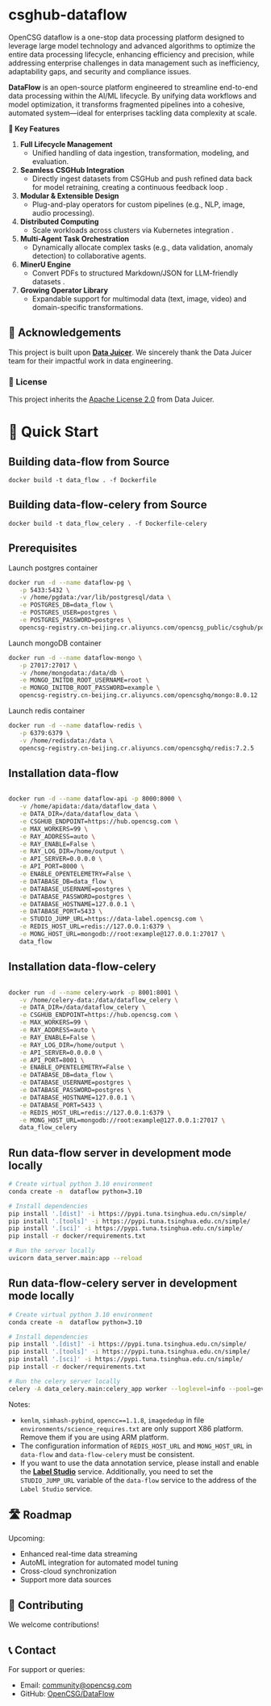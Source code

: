 # csghub-dataflow
OpenCSG dataflow is a one-stop data processing platform designed to leverage large model technology and advanced algorithms to optimize the entire data processing lifecycle, enhancing efficiency and precision, while addressing enterprise challenges in data management such as inefficiency, adaptability gaps, and security and compliance issues.

**DataFlow** is an open-source platform engineered to streamline end-to-end data processing within the AI/ML lifecycle. By unifying data workflows and model optimization, it transforms fragmented pipelines into a cohesive, automated system—ideal for enterprises tackling data complexity at scale.  

**🔑 Key Features**
1. **Full Lifecycle Management**  
   - Unified handling of data ingestion, transformation, modeling, and evaluation.  
2. **Seamless CSGHub Integration**  
   - Directly ingest datasets from CSGHub and push refined data back for model retraining, creating a continuous feedback loop .  
3. **Modular & Extensible Design**  
   - Plug-and-play operators for custom pipelines (e.g., NLP, image, audio processing).  
4. **Distributed Computing**  
   - Scale workloads across clusters via Kubernetes integration .  
5. **Multi-Agent Task Orchestration**  
   - Dynamically allocate complex tasks (e.g., data validation, anomaly detection) to collaborative agents.  
6. **MinerU Engine**  
   - Convert PDFs to structured Markdown/JSON for LLM-friendly datasets .  
7. **Growing Operator Library**  
   - Expandable support for multimodal data (text, image, video) and domain-specific transformations.  

## 🔗 Acknowledgements  

This project is built upon **[Data Juicer](https://github.com/modelscope/data-juicer)**. We sincerely thank the Data Juicer team for their impactful work in data engineering.  

### 📜 License  
This project inherits the [Apache License 2.0](LICENSE) from Data Juicer.  

# 🚀 Quick Start

## Building data-flow from Source

```
docker build -t data_flow . -f Dockerfile
```

## Building data-flow-celery from Source

```
docker build -t data_flow_celery . -f Dockerfile-celery
```

## Prerequisites

Launch postgres container

```bash
docker run -d --name dataflow-pg \
   -p 5433:5432 \
   -v /home/pgdata:/var/lib/postgresql/data \
   -e POSTGRES_DB=data_flow \
   -e POSTGRES_USER=postgres \
   -e POSTGRES_PASSWORD=postgres \
   opencsg-registry.cn-beijing.cr.aliyuncs.com/opencsg_public/csghub/postgres:15.10
```

Launch mongoDB container

```bash
docker run -d --name dataflow-mongo \
   -p 27017:27017 \
   -v /home/mongodata:/data/db \
   -e MONGO_INITDB_ROOT_USERNAME=root \
   -e MONGO_INITDB_ROOT_PASSWORD=example \
   opencsg-registry.cn-beijing.cr.aliyuncs.com/opencsghq/mongo:8.0.12
```

Launch redis container

```bash
docker run -d --name dataflow-redis \
   -p 6379:6379 \
   -v /home/redisdata:/data \
   opencsg-registry.cn-beijing.cr.aliyuncs.com/opencsghq/redis:7.2.5
```

## Installation data-flow

```bash

docker run -d --name dataflow-api -p 8000:8000 \
   -v /home/apidata:/data/dataflow_data \
   -e DATA_DIR=/data/dataflow_data \
   -e CSGHUB_ENDPOINT=https://hub.opencsg.com \
   -e MAX_WORKERS=99 \
   -e RAY_ADDRESS=auto \
   -e RAY_ENABLE=False \
   -e RAY_LOG_DIR=/home/output \
   -e API_SERVER=0.0.0.0 \
   -e API_PORT=8000 \
   -e ENABLE_OPENTELEMETRY=False \
   -e DATABASE_DB=data_flow \
   -e DATABASE_USERNAME=postgres \
   -e DATABASE_PASSWORD=postgres \
   -e DATABASE_HOSTNAME=127.0.0.1 \
   -e DATABASE_PORT=5433 \
   -e STUDIO_JUMP_URL=https://data-label.opencsg.com \
   -e REDIS_HOST_URL=redis://127.0.0.1:6379 \
   -e MONG_HOST_URL=mongodb://root:example@127.0.0.1:27017 \
   data_flow

```

## Installation data-flow-celery

```bash

docker run -d --name celery-work -p 8001:8001 \
   -v /home/celery-data:/data/dataflow_celery \
   -e DATA_DIR=/data/dataflow_celery \
   -e CSGHUB_ENDPOINT=https://hub.opencsg.com \
   -e MAX_WORKERS=99 \
   -e RAY_ADDRESS=auto \
   -e RAY_ENABLE=False \
   -e RAY_LOG_DIR=/home/output \
   -e API_SERVER=0.0.0.0 \
   -e API_PORT=8001 \
   -e ENABLE_OPENTELEMETRY=False \
   -e DATABASE_DB=data_flow \
   -e DATABASE_USERNAME=postgres \
   -e DATABASE_PASSWORD=postgres \
   -e DATABASE_HOSTNAME=127.0.0.1 \
   -e DATABASE_PORT=5433 \
   -e REDIS_HOST_URL=redis://127.0.0.1:6379 \
   -e MONG_HOST_URL=mongodb://root:example@127.0.0.1:27017 \
   data_flow_celery

```

## Run data-flow server in development mode locally

```bash
# Create virtual python 3.10 environment
conda create -n  dataflow python=3.10

# Install dependencies
pip install '.[dist]' -i https://pypi.tuna.tsinghua.edu.cn/simple/
pip install '.[tools]' -i https://pypi.tuna.tsinghua.edu.cn/simple/
pip install '.[sci]' -i https://pypi.tuna.tsinghua.edu.cn/simple/
pip install -r docker/requirements.txt

# Run the server locally
uvicorn data_server.main:app --reload
```

## Run data-flow-celery server in development mode locally

```bash
# Create virtual python 3.10 environment
conda create -n  dataflow python=3.10

# Install dependencies
pip install '.[dist]' -i https://pypi.tuna.tsinghua.edu.cn/simple/
pip install '.[tools]' -i https://pypi.tuna.tsinghua.edu.cn/simple/
pip install '.[sci]' -i https://pypi.tuna.tsinghua.edu.cn/simple/
pip install -r docker/requirements.txt

# Run the celery server locally
celery -A data_celery.main:celery_app worker --loglevel=info --pool=gevent
```

Notes: 
- `kenlm`, `simhash-pybind`, `opencc==1.1.8`, `imagededup` in file `environments/science_requires.txt` are only support X86 platform. Remove them if you are using ARM platform. 
- The configuration information of `REDIS_HOST_URL` and `MONG_HOST_URL` in `data-flow` and `data-flow-celery` must be consistent.
- If you want to use the data annotation service, please install and enable the **[Label Studio](https://github.com/OpenCSGs/label-studio)** service. Additionally, you need to set the `STUDIO_JUMP_URL` variable of the `data-flow` service to the address of the `Label Studio` service.

## 🛣️ Roadmap
Upcoming:  
- Enhanced real-time data streaming  
- AutoML integration for automated model tuning  
- Cross-cloud synchronization
- Support more data sources

## 🤝 Contributing
We welcome contributions! 

## 📞 Contact
For support or queries:  
- Email: [community@opencsg.com](mailto:community@opencsg.com)  
- GitHub: [OpenCSG/DataFlow](https://github.com/OpenCSGs)  
